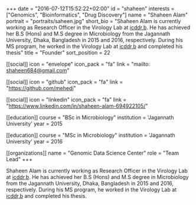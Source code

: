 +++
date = "2016-07-12T15:52:22+02:00"
id = "shaheen"
interests = ["Genomics", "Bioinformatics", "Drug Discovery"]
name = "Shaheen Alam"
portrait = "portraits/saheen.jpg"
short_bio = "Shaheen Alam is currently working as Research Officer in the Virology Lab at [icddr,b](https://www.icddrb.org/). He has achieved her B.S (Hons) and M.S degree in Microbiology from the Jagannath University, Dhaka, Bangladesh in 2015 and 2016, respectively. During his MS program, he worked in the Virology Lab at [icddr,b](https://www.icddrb.org/) and completed his thesis"
title = "Founder"
sort_position = 22

[[social]]
    icon = "envelope"
    icon_pack = "fa"
    link = "mailto: shaheen684@gmail.com"

[[social]]
    icon = "github"
    icon_pack = "fa"
    link = "https://github.com/mehedi"

[[social]]
    icon = "linkedin"
    icon_pack = "fa"
    link = "https://www.linkedin.com/in/shaheen-alam-694922105/"

[[education]]
    course = "BSc in Microbiology"
    institution = 'Jagannath University'
    year = 2015

[[education]]
    course = "MSc in Microbiology"
    institution = 'Jagannath University'
    year = 2016

[[organizations]]
    name = "Genomic Data Science Center"
    role = "Team Lead"
+++

Shaheen Alam is currently working as Research Officer in the Virology Lab at [icddr,b](https://www.icddrb.org/). He has achieved her B.S (Hons) and M.S degree in Microbiology from the Jagannath University, Dhaka, Bangladesh in 2015 and 2016, respectively. During his MS program, he worked in the Virology Lab at [icddr,b](https://www.icddrb.org/) and completed his thesis. 